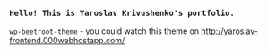 ### `Hello! This is Yaroslav Krivushenko's portfolio.`
`wp-beetroot-theme` - you could watch this theme on http://yaroslav-frontend.000webhostapp.com/